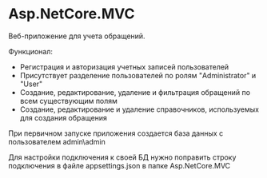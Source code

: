 # Asp.NetCore.MVC
Веб-приложение для учета обращений. 

Функционал:
- Регистрация и авторизация учетных записей пользователей
- Присутствует разделение пользователей по ролям "Administrator" и "User"
- Создание, редактирование, удаление и фильтрация обращений по всем существующим полям
- Создание, редактирование и удаление справочников, используемых для создания обращения

При первичном запуске приложения создается база данных с пользователем admin\admin

Для настройки подключения к своей БД нужно поправить строку подключения в файле appsettings.json в папке Asp.NetCore.MVC

